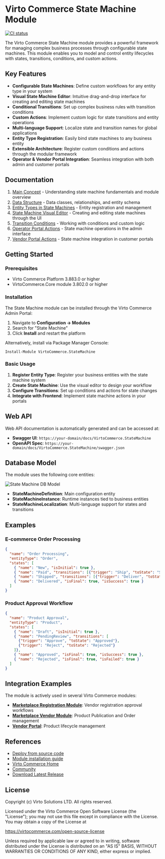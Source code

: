 # Virto Commerce State Machine Module

[![CI status](https://github.com/VirtoCommerce/vc-module-state-machine/actions/workflows/module-ci.yml/badge.svg?branch=dev)](https://github.com/VirtoCommerce/vc-module-state-machine/actions/workflows/module-ci.yml)

The Virto Commerce State Machine module provides a powerful framework for managing complex business processes through configurable state machines. This module enables you to model and control entity lifecycles with states, transitions, conditions, and custom actions.

## Key Features

- **Configurable State Machines**: Define custom workflows for any entity type in your system
- **Visual State Machine Editor**: Intuitive drag-and-drop interface for creating and editing state machines
- **Conditional Transitions**: Set up complex business rules with transition conditions
- **Custom Actions**: Implement custom logic for state transitions and entity operations
- **Multi-language Support**: Localize state and transition names for global applications
- **Entity Type Registration**: Easily bind state machines to any business entity
- **Extensible Architecture**: Register custom conditions and actions through the modular framework
- **Operator & Vendor Portal Integration**: Seamless integration with both admin and customer portals

## Documentation

1. [Main Concept](docs/01-main-concept.md) - Understanding state machine fundamentals and module overview
2. [Data Structure](docs/02-data-structure.md) - Data classes, relationships, and entity schema
3. [Entity Types in State Machines](docs/03-entity-types.md) - Entity registration and management
4. [State Machine Visual Editor](docs/04-visual-editor.md) - Creating and editing state machines through the UI
5. [Transition Conditions](docs/05-transition-conditions.md) - Working with conditions and custom logic
6. [Operator Portal Actions](docs/06-operator-portal-actions.md) - State machine operations in the admin interface
7. [Vendor Portal Actions](docs/07-vendor-portal-actions.md) - State machine integration in customer portals

## Getting Started

### Prerequisites

- Virto Commerce Platform 3.883.0 or higher
- VirtoCommerce.Core module 3.802.0 or higher

### Installation

The State Machine module can be installed through the Virto Commerce Admin Portal:

1. Navigate to **Configuration → Modules**
2. Search for "State Machine"
3. Click **Install** and restart the platform

Alternatively, install via Package Manager Console:

```
Install-Module VirtoCommerce.StateMachine
```

### Basic Usage

1. **Register Entity Type**: Register your business entities with the state machine system
2. **Create State Machine**: Use the visual editor to design your workflow
3. **Configure Transitions**: Set up conditions and actions for state changes
4. **Integrate with Frontend**: Implement state machine actions in your portals

## Web API

Web API documentation is automatically generated and can be accessed at:
- **Swagger UI**: `https://your-domain/docs/VirtoCommerce.StateMachine`
- **OpenAPI Spec**: `https://your-domain/docs/VirtoCommerce.StateMachine/swagger.json`

## Database Model

The module uses the following core entities:

![State Machine DB Model](docs/media/state-machine-db-diagram.png)

- **StateMachineDefinition**: Main configuration entity
- **StateMachineInstance**: Runtime instances tied to business entities
- **StateMachineLocalization**: Multi-language support for states and transitions

## Examples

### E-commerce Order Processing
```json
{
  "name": "Order Processing",
  "entityType": "Order",
  "states": [
    { "name": "New", "isInitial": true },
    { "name": "Paid", "transitions": [{"trigger": "Ship", "toState": "Shipped"}] },
    { "name": "Shipped", "transitions": [{"trigger": "Deliver", "toState": "Delivered"}] },
    { "name": "Delivered", "isFinal": true, "isSuccess": true }
  ]
}
```

### Product Approval Workflow
```json
{
  "name": "Product Approval",
  "entityType": "Product",
  "states": [
    { "name": "Draft", "isInitial": true },
    { "name": "PendingReview", "transitions": [
      {"trigger": "Approve", "toState": "Approved"},
      {"trigger": "Reject", "toState": "Rejected"}
    ]},
    { "name": "Approved", "isFinal": true, "isSuccess": true },
    { "name": "Rejected", "isFinal": true, "isFailed": true }
  ]
}
```

## Integration Examples

The module is actively used in several Virto Commerce modules:

- **[Marketplace Registration Module](https://github.com/VirtoCommerce/vc-module-marketplace-registration)**: Vendor registration approval workflows
- **[Marketplace Vendor Module](https://github.com/VirtoCommerce/vc-module-marketplace-vendor)**: Product Publication and Order management
- **[Vendor Portal](https://github.com/VirtoCommerce/vendor-portal)**: Product lifecycle management

## References

- [Deploy from source code](https://virtocommerce.com/docs/latest/developer-guide/deploy-module-from-source-code/)
- [Module installation guide](https://www.virtocommerce.com/docs/latest/user-guide/modules/)
- [Virto Commerce Home](https://virtocommerce.com)
- [Community](https://www.virtocommerce.org)
- [Download Latest Release](https://github.com/VirtoCommerce/vc-module-state-machine/releases)

## License

Copyright (c) Virto Solutions LTD. All rights reserved.

Licensed under the Virto Commerce Open Software License (the "License"); you may not use this file except in compliance with the License. You may obtain a copy of the License at

<https://virtocommerce.com/open-source-license>

Unless required by applicable law or agreed to in writing, software distributed under the License is distributed on an "AS IS" BASIS, WITHOUT WARRANTIES OR CONDITIONS OF ANY KIND, either express or implied.
